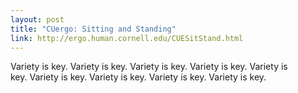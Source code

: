 ```yaml
---
layout: post
title: "CUergo: Sitting and Standing"
link: http://ergo.human.cornell.edu/CUESitStand.html
---
```

Variety is key.&nbsp;Variety is key.&nbsp;Variety is
key.&nbsp;Variety is key.&nbsp;Variety is key.&nbsp;Variety is
key.&nbsp;Variety is key.&nbsp;Variety is key.&nbsp;Variety is
key.
